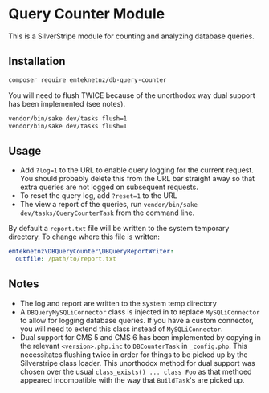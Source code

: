 # Query Counter Module

This is a SilverStripe module for counting and analyzing database queries.

## Installation

```bash
composer require emteknetnz/db-query-counter
```

You will need to flush TWICE because of the unorthodox way dual support has been implemented (see notes).

```bash
vendor/bin/sake dev/tasks flush=1
vendor/bin/sake dev/tasks flush=1
```

## Usage

- Add `?log=1` to the URL to enable query logging for the current request. You should probably delete this from the URL bar straight away so that extra queries are not logged on subsequent requests.
- To reset the query log, add `?reset=1` to the URL
- The view a report of the queries, run `vendor/bin/sake dev/tasks/QueryCounterTask` from the command line.

By default a `report.txt` file will be written to the system temporary directory. To change where this file is written:

```yml
emteknetnz\DBQueryCounter\DBQueryReportWriter:
  outfile: /path/to/report.txt
```

## Notes

- The log and report are written to the system temp directory
- A `DBQueryMySQLiConnector` class is injected in to replace `MySQLiConnector` to allow for logging database queries. If you have a custom connector, you will need to extend this class instead of `MySQLiConnector`.
- Dual support for CMS 5 and CMS 6 has been implemented by copying in the relevant `<version>.php.inc` to `DBCounterTask` in `_config.php`. This necessitates flushing twice in order for things to be picked up by the Silverstripe class loader. This unorthodox method for dual support was chosen over the usual `class_exists() ... class Foo` as that methoed appeared incompatible with the way that `BuildTask`'s are picked up.
